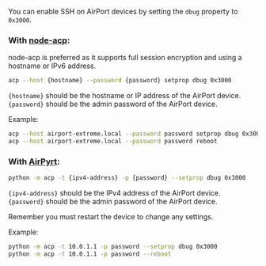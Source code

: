 You can enable SSH on AirPort devices by setting the `dbug` property to `0x3000`.

### With [node-acp](node-acp):

node-acp is preferred as it supports full session encryption and using a hostname or IPv6 address.

```sh
acp --host {hostname} --password {password} setprop dbug 0x3000
```

`{hostname}` should be the hostname or IP address of the AirPort device.  
`{password}` should be the admin password of the AirPort device.

Example:

```sh
acp --host airport-extreme.local --password password setprop dbug 0x3000
acp --host airport-extreme.local --password password reboot
```

### With [AirPyrt](AirPyrt):

```sh
python -m acp -t {ipv4-address} -p {password} --setprop dbug 0x3000
```

`{ipv4-address}` should be the IPv4 address of the AirPort device.  
`{password}` should be the admin password of the AirPort device.

Remember you must restart the device to change any settings.

Example:

```sh
python -m acp -t 10.0.1.1 -p password --setprop dbug 0x3000
python -m acp -t 10.0.1.1 -p password --reboot
```
